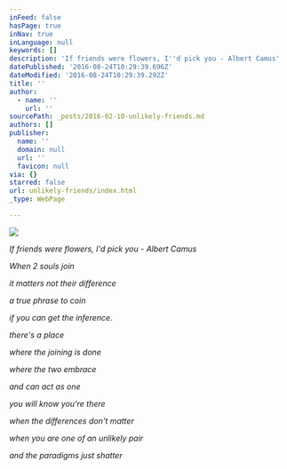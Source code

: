 ```yaml
---
inFeed: false
hasPage: true
inNav: true
inLanguage: null
keywords: []
description: 'If friends were flowers, I''d pick you - Albert Camus'
datePublished: '2016-08-24T10:29:39.696Z'
dateModified: '2016-08-24T10:29:39.292Z'
title: ''
author:
  - name: ''
    url: ''
sourcePath: _posts/2016-02-10-unlikely-friends.md
authors: []
publisher:
  name: ''
  domain: null
  url: ''
  favicon: null
via: {}
starred: false
url: unlikely-friends/index.html
_type: WebPage

---
```

![](https://the-grid-user-content.s3-us-west-2.amazonaws.com/133668d4-2e08-4aa8-a49b-4a5b1ca1a006.jpg)

_If friends were flowers, I'd pick you - Albert Camus_

_When 2 souls join_

_it matters not their difference_

_a true phrase to coin_

_if you can get the inference._

_there's a place_

_where the joining is done_

_where the two embrace_

_and can act as one_

_you will know you're there_

_when the differences don't matter_

_when you are one of an unlikely pair_

_and the paradigms just shatter_